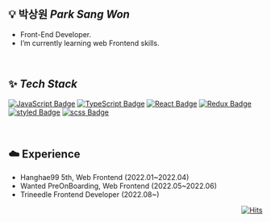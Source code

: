 
## 💡 박상원 *Park Sang Won*

- Front-End Developer.
- I’m currently learning web Frontend skills.


<br>

## ✨ *Tech Stack*

[![JavaScript Badge](https://img.shields.io/badge/JavaScript-F7DF1E?style=flat-square&logo=JavaScript&logoColor=white)](https://javascript.info/)
[![TypeScript Badge](https://img.shields.io/badge/TypeScript-007ACC?style=flat-square&logo=TypeScript&logoColor=white)](https://www.typescriptlang.org/)
[![React Badge](https://img.shields.io/badge/React-61DAFB?style=flat-square&logo=React&logoColor=white)](https://reactjs.org/)
[![Redux Badge](https://img.shields.io/badge/redux-764ABC?style=flat-square&logo=redux&logoColor=white)](https://ko.redux.js.org/)
[![styled Badge](https://img.shields.io/badge/StyledComponents-DB7093?style=flat-square&logo=styled-components&logoColor=white)]()
[![scss Badge](https://img.shields.io/badge/SCSS-CC6699?style=flat-square&logo=Sass&logoColor=white)]()
<!-- [![styled Badge](http://img.shields.io/badge/socket.io-010101?style=flat-square&logo=socket.io&logoColor=white)](https://socket.io/) -->

<br>

## ☁️ Experience

- Hanghae99 5th, Web Frontend (2022.01~2022.04)
- Wanted PreOnBoarding, Web Frontend (2022.05~2022.06)
- Trineedle Frontend Developer (2022.08~)


<div align="right">

[![Hits](https://hits.seeyoufarm.com/api/count/incr/badge.svg?url=https://github.com/wkqkel&count_bg=%23FDC8F8CB&title_bg=%23F54D4D96&icon=smugmug.svg&icon_color=%23E7E7E7&title=hits&edge_flat=false)](https://github.com/wkqkel)
</div>
